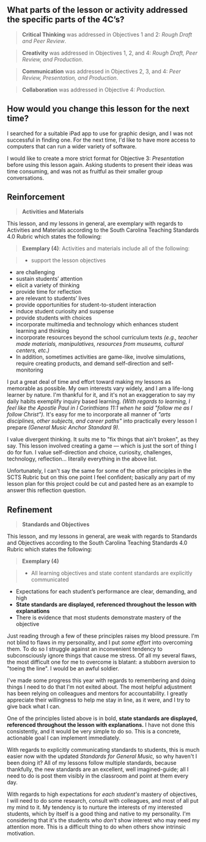 ## What parts of the lesson or activity addressed the specific parts of the 4C’s?


> **Critical Thinking** was addressed in Objectives 1 and 2: *Rough Draft and Peer Review*.

> **Creativity** was addressed in Objectives 1, 2, and 4: *Rough Draft, Peer Review, and Production*.

> **Communication** was addressed in Objectives 2, 3, and 4: *Peer Review, Presentation, and Production*.

> **Collaboration** was addressed in Objective 4: *Production.*

## How would you change this lesson for the next time?

I searched for a suitable iPad app to use for graphic design, and I was not successful in finding one. For the next time, I'd like to have more access to computers that can run a wider variety of software. 

I would like to create a more strict format for Objective 3: *Presentation* before using this lesson again. Asking students to present their ideas was time consuming, and was not as fruitful as their smaller group conversations. 

## Reinforcement

> **Activities and Materials**

This lesson, and my lessons in general, are exemplary with regards to Activities and Materials according to the South Carolina Teaching Standards 4.0 Rubric which states the following:

> **Exemplary (4)**: Activities and materials include all of the following:

>* support the lesson
objectives
* are challenging
* sustain students’ attention
* elicit a variety of thinking
* provide time for reflection
* are relevant to students’
lives
* provide opportunities for
student-to-student
interaction
* induce student curiosity and
suspense
* provide students with
choices
* incorporate multimedia and
technology which enhances
student learning and
thinking
* incorporate resources
beyond the school
curriculum texts *(e.g.,
teacher made materials,
manipulatives, resources
from museums, cultural
centers, etc.)*
* In addition, sometimes
activities are game-like,
involve simulations, require
creating products, and
demand self-direction and
self-monitoring

I put a great deal of time and effort toward making my lessons as memorable as possible. My own interests vary widely, and I am a life-long learner by nature. I'm thankful for it, and it's not an exaggeration to say my daily habits exemplify inquiry based learning. *(With regards to learning, I feel like the Apostle Paul in I Corinthians 11:1 when he said "follow me as I follow Christ").* It's easy for me to incorporate all manner of *"arts disciplines, other subjects, and career paths"* into practically every lesson I prepare *(General Music Anchor Standard 9).*

I value divergent thinking. It suits me to "fix things that ain't broken", as they say. This lesson involved creating a game — which is just the sort of thing I do for fun. I value self-direction and choice, curiosity, challenges, technology, reflection... literally everything in the above list. 

Unfortunately, I can't say the same for some of the other principles in the SCTS Rubric but on this one point I feel confident; basically any part of my lesson plan for this project could be cut and pasted here as an example to answer this reflection question.

## Refinement
> **Standards and Objectives**

This lesson, and my lessons in general, are weak with regards to Standards and Objectives according to the South Carolina Teaching Standards 4.0 Rubric which states the following:

> **Exemplary (4)**

> * All learning objectives and
state content standards are
explicitly communicated
* Expectations for each
student’s performance are
clear, demanding, and high
* **State standards are
displayed, referenced
throughout the lesson with
explanations**
* There is evidence that most
students demonstrate
mastery of the objective

Just reading through a few of these principles raises my blood pressure. I'm not blind to flaws in my personality, and I put *some effort* into overcoming them. To do so I struggle against an inconvenient tendency to subconsciously ignore things that cause me stress. Of all my several flaws, the most difficult one for me to overcome is blatant: a stubborn aversion to "toeing the line". I would be an awful soldier.

I've made some progress this year with regards to remembering and doing things I need to do that I'm not exited about. The most helpful adjustment has been relying on colleagues and mentors for accountability. I greatly appreciate their willingness to help me stay in line, as it were, and I try to give back what I can.

One of the principles listed above is in bold, **state standards are displayed, referenced throughout the lesson with explanations.** I have not done this consistently, and it would be very simple to do so. This is a concrete, actionable goal I can implement immediately. 

With regards to explicitly communicating standards to students, this is much easier now with the updated *Standards for General Music,* so why haven't I been doing it? All of my lessons follow multiple standards, because thankfully, the new standards are an excellent, well imagined-guide; all I need to do is post them visibly in the classroom and point at them every day. 

With regards to high expectations for *each student's* mastery of objectives, I will need to do some research, consult with colleagues, and most of all put my mind to it. My tendency is to nurture the interests of my interested students, which by itself is a good thing and native to my personality. I'm considering that it's the students who *don't* show interest who may need my attention more. This is a difficult thing to do when others show intrinsic motivation. 